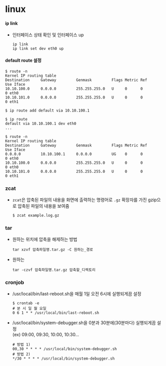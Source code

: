 # linux

#### ip link
- 인터페이스 상태 확인 및 인터페이스 up 
  ```
  ip link
  ip link set dev eth0 up
  ```
#### default route 설정
  ```
  $ route -n
  Kernel IP routing table
  Destination     Gateway         Genmask         Flags Metric Ref    Use Iface
  10.10.100.0     0.0.0.0         255.255.255.0   U     0      0        0 eth0
  10.10.101.0     0.0.0.0         255.255.255.0   U     0      0        0 eth1
  
  $ ip route add default via 10.10.100.1
  
  $ ip route 
  default via 10.10.100.1 dev eth0
  ...
  
  $ route -n
  Kernel IP routing table
  Destination     Gateway         Genmask         Flags Metric Ref    Use Iface
  0.0.0.0         10.10.100.1     0.0.0.0         UG    0      0        0 eth0
  10.10.100.0     0.0.0.0         255.255.255.0   U     0      0        0 eth0
  10.10.101.0     0.0.0.0         255.255.255.0   U     0      0        0 eth1
  ```
### zcat
- `zcat`은 압축된 파일의 내용을 화면에 출력하는 명령어로 `.gz` 확장자를 가진 gzip으로 압축된 파일의 내용을 보여줌
  ```
  $ zcat example.log.gz
  ```
### tar
- 원하는 위치에 압축을 해제하는 방법
  ```
  tar xzvf 압축파일명.tar.gz -C 원하는_경로
  ```
- 원하는
  ```
  tar -czvf 압축파일명.tar.gz 압축할_디렉토리
  ```
### cronjob
- /usr/local/bin/last-reboot.sh을 매월 1일 오전 6시에 실행되게끔 설정
  ```
  $ crontab -e
  # 분 시 일 월 요일
  0 6 1 * * /usr/local/bin/last-reboot.sh
  ```
- /usr/local/bin/system-debugger.sh을 0분과 30분에(30분마다) 실행되게끔 설정   
  (ex) 09:00, 09:30, 10:00, 10:30...
  ```
  # 방법 1)
  00,30 * * * * /usr/local/bin/system-debugger.sh
  # 방법 2)
  */30 * * * * /usr/local/bin/system-debugger.sh
  ```
